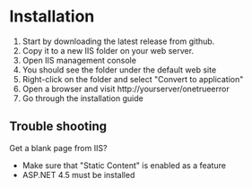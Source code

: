 Installation
==============

1. Start by downloading the latest release from github.
2. Copy it to a new IIS folder on your web server.
3. Open IIS management console
4. You should see the folder under the default web site
5. Right-click on the folder and select "Convert to application"
6. Open a browser and visit http://yourserver/onetrueerror
7. Go through the installation guide


## Trouble shooting

Get a blank page from IIS?

* Make sure that "Static Content" is enabled as a feature
* ASP.NET 4.5 must be installed
